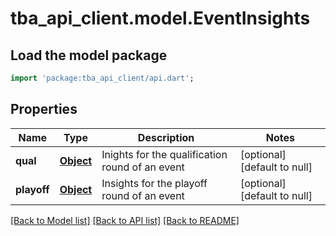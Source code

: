 # tba_api_client.model.EventInsights

## Load the model package
```dart
import 'package:tba_api_client/api.dart';
```

## Properties
Name | Type | Description | Notes
------------ | ------------- | ------------- | -------------
**qual** | [**Object**](.md) | Inights for the qualification round of an event | [optional] [default to null]
**playoff** | [**Object**](.md) | Insights for the playoff round of an event | [optional] [default to null]

[[Back to Model list]](../README.md#documentation-for-models) [[Back to API list]](../README.md#documentation-for-api-endpoints) [[Back to README]](../README.md)



